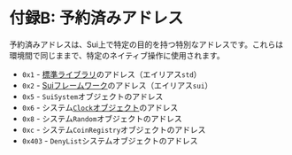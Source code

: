 # 付録B: 予約済みアドレス

予約済みアドレスは、Sui上で特定の目的を持つ特別なアドレスです。これらは環境間で同じままで、特定のネイティブ操作に使用されます。

- `0x1` - [標準ライブラリ](./../move-basics/standard-library.md)のアドレス（エイリアス`std`）
- `0x2` - [Suiフレームワーク](./../programmability/sui-framework.md)のアドレス（エイリアス`sui`）
- `0x5` - `SuiSystem`オブジェクトのアドレス
- `0x6` - システム[`Clock`オブジェクト](./../programmability/epoch-and-time.md)のアドレス
- `0x8` - システム`Random`オブジェクトのアドレス
- `0xc` - システム`CoinRegistry`オブジェクトのアドレス
- `0x403` - `DenyList`システムオブジェクトのアドレス
